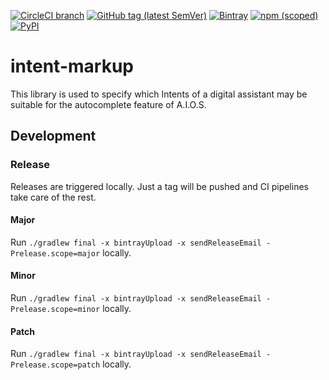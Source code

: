 [![CircleCI branch](https://img.shields.io/circleci/project/github/leftshiftone/intent-markup/master.svg?style=flat-square)](https://circleci.com/gh/leftshiftone/intent-markup)
[![GitHub tag (latest SemVer)](https://img.shields.io/github/tag/leftshiftone/intent-markup.svg?style=flat-square)](https://github.com/leftshiftone/intent-markup/tags)
[![Bintray](https://img.shields.io/badge/dynamic/json.svg?label=bintray&query=name&style=flat-square&url=https%3A%2F%2Fapi.bintray.com%2Fpackages%2Fleftshiftone%2Fintent-markup%2Fone.leftshift.intent-markup.intent-markup%2Fversions%2F_latest)](https://bintray.com/leftshiftone/intent-markup/one.leftshift.intent-markup.intent-markup/_latestVersion)
[![npm (scoped)](https://img.shields.io/npm/v/@leftshiftone/intent-markup?style=flat-square)](https://www.npmjs.com/package/@leftshiftone/intent-markup)
[![PyPI](https://img.shields.io/pypi/v/intent-markup?style=flat-square)](https://pypi.org/project/intent-markup/)
# intent-markup

This library is used to specify which Intents of a digital assistant may be suitable for the autocomplete feature of A.I.O.S.

## Development

### Release
Releases are triggered locally. Just a tag will be pushed and CI pipelines take care of the rest.

#### Major
Run `./gradlew final -x bintrayUpload -x sendReleaseEmail -Prelease.scope=major` locally.

#### Minor
Run `./gradlew final -x bintrayUpload -x sendReleaseEmail -Prelease.scope=minor` locally.

#### Patch
Run `./gradlew final -x bintrayUpload -x sendReleaseEmail -Prelease.scope=patch` locally.
